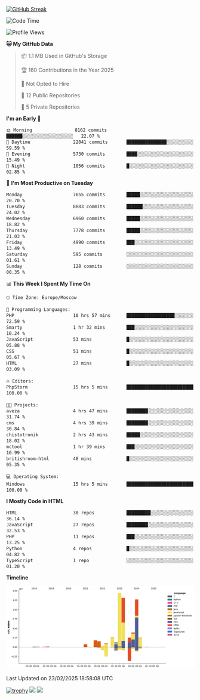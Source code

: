 [![GitHub Streak](https://github-readme-streak-stats.herokuapp.com/?user=yogik10)](https://git.io/streak-stats)
<!--START_SECTION:waka-->
![Code Time](http://img.shields.io/badge/Code%20Time-1%2C162%20hrs%2016%20mins-blue)

![Profile Views](http://img.shields.io/badge/Profile%20Views-0-blue)

**🐱 My GitHub Data** 

> 📦 1.1 MB Used in GitHub's Storage 
 > 
> 🏆 160 Contributions in the Year 2025
 > 
> 🚫 Not Opted to Hire
 > 
> 📜 12 Public Repositories 
 > 
> 🔑 5 Private Repositories 
 > 
**I'm an Early 🐤** 

```text
🌞 Morning                8162 commits        ██████░░░░░░░░░░░░░░░░░░░   22.07 % 
🌆 Daytime                22041 commits       ███████████████░░░░░░░░░░   59.59 % 
🌃 Evening                5730 commits        ████░░░░░░░░░░░░░░░░░░░░░   15.49 % 
🌙 Night                  1056 commits        █░░░░░░░░░░░░░░░░░░░░░░░░   02.85 % 
```
📅 **I'm Most Productive on Tuesday** 

```text
Monday                   7655 commits        █████░░░░░░░░░░░░░░░░░░░░   20.70 % 
Tuesday                  8883 commits        ██████░░░░░░░░░░░░░░░░░░░   24.02 % 
Wednesday                6960 commits        █████░░░░░░░░░░░░░░░░░░░░   18.82 % 
Thursday                 7778 commits        █████░░░░░░░░░░░░░░░░░░░░   21.03 % 
Friday                   4990 commits        ███░░░░░░░░░░░░░░░░░░░░░░   13.49 % 
Saturday                 595 commits         ░░░░░░░░░░░░░░░░░░░░░░░░░   01.61 % 
Sunday                   128 commits         ░░░░░░░░░░░░░░░░░░░░░░░░░   00.35 % 
```


📊 **This Week I Spent My Time On** 

```text
🕑︎ Time Zone: Europe/Moscow

💬 Programming Languages: 
PHP                      10 hrs 57 mins      ██████████████████░░░░░░░   72.59 % 
Smarty                   1 hr 32 mins        ███░░░░░░░░░░░░░░░░░░░░░░   10.24 % 
JavaScript               53 mins             █░░░░░░░░░░░░░░░░░░░░░░░░   05.88 % 
CSS                      51 mins             █░░░░░░░░░░░░░░░░░░░░░░░░   05.67 % 
HTML                     27 mins             █░░░░░░░░░░░░░░░░░░░░░░░░   03.09 % 

🔥 Editors: 
PhpStorm                 15 hrs 5 mins       █████████████████████████   100.00 % 

🐱‍💻 Projects: 
aveza                    4 hrs 47 mins       ████████░░░░░░░░░░░░░░░░░   31.74 % 
cms                      4 hrs 39 mins       ████████░░░░░░░░░░░░░░░░░   30.84 % 
chistotronik             2 hrs 43 mins       █████░░░░░░░░░░░░░░░░░░░░   18.02 % 
mctool                   1 hr 39 mins        ███░░░░░░░░░░░░░░░░░░░░░░   10.99 % 
britishroom-html         48 mins             █░░░░░░░░░░░░░░░░░░░░░░░░   05.35 % 

💻 Operating System: 
Windows                  15 hrs 5 mins       █████████████████████████   100.00 % 
```

**I Mostly Code in HTML** 

```text
HTML                     30 repos            █████████░░░░░░░░░░░░░░░░   36.14 % 
JavaScript               27 repos            ████████░░░░░░░░░░░░░░░░░   32.53 % 
PHP                      11 repos            ███░░░░░░░░░░░░░░░░░░░░░░   13.25 % 
Python                   4 repos             █░░░░░░░░░░░░░░░░░░░░░░░░   04.82 % 
TypeScript               1 repo              ░░░░░░░░░░░░░░░░░░░░░░░░░   01.20 % 
```



**Timeline**

![Lines of Code chart](https://raw.githubusercontent.com/Yogik10/Yogik10/main/assets/bar_graph.png)


 Last Updated on 23/02/2025 18:58:08 UTC
<!--END_SECTION:waka-->
[![trophy](https://github-profile-trophy.vercel.app/?username=yogik10)](https://github.com/ryo-ma/github-profile-trophy)
![](https://github-profile-summary-cards.vercel.app/api/cards/profile-details?username=yogik10&theme=solarized_dark)
![](https://github-profile-summary-cards.vercel.app/api/cards/most-commit-language?username=yogik10&theme=solarized_dark)


